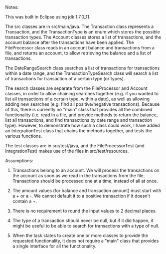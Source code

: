 Notes:

This was built in Eclipse using jdk 1.7.0_11.

The src classes are in src/main/java. The Transaction class represents a Transaction, and the TransactionType is an enum which
stores the possible transaction types. The Account classes stores a list of transactions, and the account balance after the
transactions have been applied. The FileProcessor class reads in an account balance and transactions from a file, and returns 
an account, to allow retrieving the balance and a list of transactions.

The DateRangeSearch class searches a list of transactions for transactions within a date range, and the TransactionTypeSearch 
class will search a list of transactions for transaction of a certain type (or types). 

The search classes are separate from the FileProcessor and Account classes, in order to allow chaining searches together 
(e.g. if you wanted to list all transactions of a certain type, within a date), as well as allowing adding new searches
(e.g. find all positive/negative transactions). Because of this, there is currently no "main" class that provides all the combined
functionality (i.e. read in a file, and provide methods to return the balance, list all transactions, and find transactions by 
date range and transaction type). However, to demonstrate how such a class could work, I have added an IntegrationTest class
that chains the methods together, and tests the various functions.

The test classes are in src/test/java, and the FileProcessorTest (and IntegrationTest) makes use of the files in src/test/resources.    

Assumptions:

1. Transactions belong to an account. We will process the transactions on the account as soon as we read in the transactions
from the file. Transactions should be processed one at a time, instead of all at once.

2. The amount values (for balance and transaction amount) must start with a + or a -. We cannot default it to a positive 
transaction if it doesn't contain a +.

3. There is no requirement to round the input values to 2 decimal places.

4. The type of a transaction should never be null, but if it did happen, it might be useful to be able to search for 
transactions with a type of null.

5. When the task states to create one or more classes to provide the requested functionality, it does not require a "main"
class that provides a single interface for all the functionality.